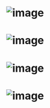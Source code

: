  # ![image](https://user-images.githubusercontent.com/106074688/226330707-207d879a-c40b-43f7-983a-451faea85094.png)
# ![image](https://user-images.githubusercontent.com/106074688/226330545-7fd1d42e-5c08-42f2-bf56-b4aa587a5250.png)
# ![image](https://user-images.githubusercontent.com/106074688/226330582-d2b61fe9-1206-42dd-88a2-af0e123d33c2.png)
# ![image](https://user-images.githubusercontent.com/106074688/226330646-fd8c0fb2-3e6d-455f-a128-22f2884bdfc5.png)

